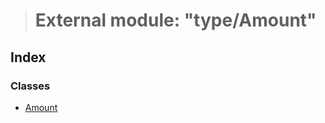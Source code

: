 > # External module: "type/Amount"

## Index

### Classes

* [Amount](../classes/_type_amount_.amount.md)